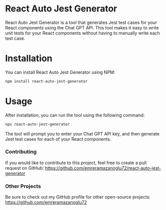 
# React Auto Jest Generator

React Auto Jest Generator is a tool that generates Jest test cases for your React components using the Chat GPT API. This tool makes it easy to write unit tests for your React components without having to manually write each test case.

# Installation
You can install React Auto Jest Generator using NPM:


```bash
npm install react-auto-jest-generator
```

# Usage
After installation, you can run the tool using the following command:

```bash
npx react-auto-jest-generator

```

The tool will prompt you to enter your Chat GPT API key, and then generate Jest test cases for each of your React components.

### Contributing
If you would like to contribute to this project, feel free to create a pull request on GitHub: https://github.com/emreramazanoglu72/react-auto-jest-generator

### Other Projects
Be sure to check out my GitHub profile for other open-source projects: https://github.com/emreramazanoglu72

